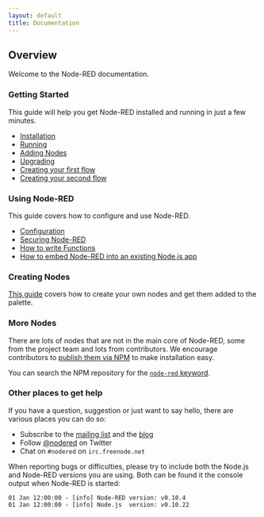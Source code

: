 ```yaml
---
layout: default
title: Documentation
---
```

## Overview

Welcome to the Node-RED documentation.

### Getting Started

This guide will help you get Node-RED installed and running in just a few minutes.

- [Installation](getting-started/installation.html)
- [Running](getting-started/running.html)
- [Adding Nodes](getting-started/adding-nodes.html)
- [Upgrading](getting-started/upgrading.html)
- [Creating your first flow](getting-started/first-flow.html)
- [Creating your second flow](getting-started/second-flow.html)

### Using Node-RED

This guide covers how to configure and use Node-RED.

- [Configuration](configuration.html)
- [Securing Node-RED](security.html)
- [How to write Functions](writing-functions.html)
- [How to embed Node-RED into an existing Node.js app](embedding.html)

### Creating Nodes

[This guide](creating-nodes/) covers how to create your own nodes and get them added to the palette.

### More Nodes

There are lots of nodes that are not in the main core of Node-RED, some from the
project team and lots from contributors. We encourage contributors to [publish them via
NPM](creating-nodes/packaging.html) to make installation easy.

You can search the NPM repository for the [`node-red` keyword](https://www.npmjs.com/browse/keyword/node-red). 

### Other places to get help

If you have a question, suggestion or just want to say hello, there are various
places you can do so:

 - Subscribe to the [mailing list](https://groups.google.com/forum/#!forum/node-red)
   and the [blog](http://blog.nodered.org)
 - Follow [@nodered](http://twitter.com/nodered) on Twitter
 - Chat on `#nodered` on `irc.freenode.net`

When reporting bugs or difficulties, please try to include both the Node.js and
Node-RED versions you are using. Both can be found it the console output when
Node-RED is started:

    01 Jan 12:00:00 - [info] Node-RED version: v0.10.4
    01 Jan 12:00:00 - [info] Node.js  version: v0.10.22

